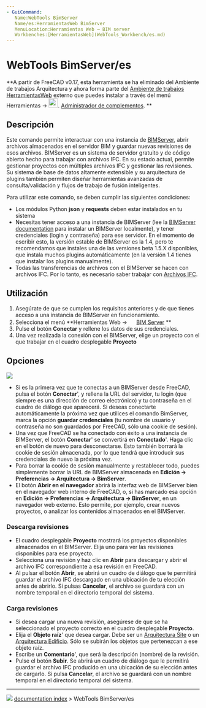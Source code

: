 ```yaml
---
- GuiCommand:
   Name:WebTools BimServer
   Name/es:HerramientasWeb BimServer
   MenuLocation:Herramientas Web → BIM server
   Workbenches:[HerramientasWeb](WebTools_Workbench/es.md)
---
```


# WebTools BimServer/es


<div class="mw-translate-fuzzy">


**A partir de FreeCAD v0.17, esta herramienta se ha eliminado del Ambiente de trabajos Arquitectura y ahora forma parte del [Ambiente de trabajos HerramientasWeb](WebTools_Workbench/es.md) externo que puedes instalar a través del menú Herramientas → <img src="images/AddonManager.svg" width=24px>. [Administrador de complementos](Std_AddonMgr/es.md).
**


</div>

## Descripción

Este comando permite interactuar con una instancia de [BIMServer](http://www.bimserver.org), abrir archivos almacenados en el servidor BIM y guardar nuevas revisiones de esos archivos. BIMServer es un sistema de servidor gratuito y de código abierto hecho para trabajar con archivos IFC. En su estado actual, permite gestionar proyectos con múltiples archivos IFC y gestionar las revisiones. Su sistema de base de datos altamente extensible y su arquitectura de plugins también permiten diseñar herramientas avanzadas de consulta/validación y flujos de trabajo de fusión inteligentes.

Para utilizar este comando, se deben cumplir las siguientes condiciones:

-   Los módulos Python **json** y **requests** deben estar instalados en tu sistema
-   Necesitas tener acceso a una instancia de BIMServer (lee la [BIMServer documentation](https://github.com/opensourceBIM/BIMserver/wiki) para instalar un BIMServer localmente), y tener credenciales (login y contraseña) para ese servidor. En el momento de escribir esto, la versión estable de BIMServer es la 1.4, pero te recomendamos que instales una de las versiones beta 1.5.X disponibles, que instala muchos plugins automáticamente (en la versión 1.4 tienes que instalar los plugins manualmente).
-   Todas las transferencias de archivos con el BIMServer se hacen con archivos IFC. Por lo tanto, es necesario saber trabajar con [Archivos IFC](Arch_IFC/es.md).

## Utilización

1.  Asegúrate de que se cumplen los requisitos anteriores y de que tienes acceso a una instancia de BIMServer en funcionamiento.
2.  Selecciona el menú **Herramientas Web → <img src="images/WebTools_BimServer.svg" width=16px> [BIM Server](WebTools_BimServer/es.md)
**
3.  Pulse el botón **Conectar** y rellene los datos de sus credenciales.
4.  Una vez realizada la conexión con el BIMServer, elige un proyecto con el que trabajar en el cuadro desplegable **Proyecto**

## Opciones

![](images/Arch_Bimserver_panel.jpg )

-   Si es la primera vez que te conectas a un BIMServer desde FreeCAD, pulsa el botón **Conectar**\', y rellena la URL del servidor, tu login (que siempre es una dirección de correo electrónico) y tu contraseña en el cuadro de diálogo que aparecerá. Si deseas conectarte automáticamente la próxima vez que utilices el comando BimServer, marca la opción **guardar credenciales** (tu nombre de usuario y contraseña no son guardados por FreeCAD, sólo una cookie de sesión).
-   Una vez que FreeCAD se ha conectado con éxito a una instancia de BIMServer, el botón **Conectar**\' se convertirá en **Conectado**\'. Haga clic en el botón de nuevo para desconectarse. Esto también borrará la cookie de sesión almacenada, por lo que tendrá que introducir sus credenciales de nuevo la próxima vez.
-   Para borrar la cookie de sesión manualmente y restablecer todo, puedes simplemente borrar la URL de BIMServer almacenada en **Edición → Preferencias → Arquitectura → BimServer**.
-   El botón **Abrir en el navegador** abrirá la interfaz web de BIMServer bien en el navegador web interno de FreeCAD, o, si has marcado esa opción en **Edición → Preferencias → Arquitectura → BimServer**, en un navegador web externo. Esto permite, por ejemplo, crear nuevos proyectos, o analizar los contenidos almacenados en el BIMServer.

### Descarga revisiones 

-   El cuadro desplegable **Proyecto** mostrará los proyectos disponibles almacenados en el BIMServer. Elija uno para ver las revisiones disponibles para ese proyecto.
-   Selecciona una revisión y haz clic en **Abrir** para descargar y abrir el archivo IFC correspondiente a esa revisión en FreeCAD.
-   Al pulsar el botón **Abrir**, se abrirá un cuadro de diálogo que te permitirá guardar el archivo IFC descargado en una ubicación de tu elección antes de abrirlo. Si pulsas **Cancelar**, el archivo se guardará con un nombre temporal en el directorio temporal del sistema.

### Carga revisiones 

-   Si desea cargar una nueva revisión, asegúrese de que se ha seleccionado el proyecto correcto en el cuadro desplegable **Proyecto**.
-   Elija el **Objeto raíz**\' que desea cargar. Debe ser un [Arquitectura Site](Arch_Site/es.md) o un [Arquitectura Edificio](Arch_Building/es.md). Sólo se subirán los objetos que pertenezcan a ese objeto raíz.
-   Escribe un **Comentario**\', que será la descripción (nombre) de la revisión.
-   Pulse el botón **Subir**. Se abrirá un cuadro de diálogo que le permitirá guardar el archivo IFC producido en una ubicación de su elección antes de cargarlo. Si pulsa **Cancelar**, el archivo se guardará con un nombre temporal en el directorio temporal del sistema.



---
![](images/Button_right.svg) [documentation index](../README.md) > WebTools BimServer/es
